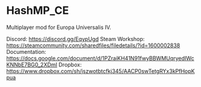 # HashMP_CE
Multiplayer mod for Europa Universalis IV.

Discord: https://discord.gg/EqypUgd
Steam Workshop: https://steamcommunity.com/sharedfiles/filedetails/?id=1600002838
Documentation: https://docs.google.com/document/d/1PZraiKH41N91fwyBBWMUqryedIWcKNNbE7BG0_2XDmI
Dropbox: https://www.dropbox.com/sh/jszwotbtcfkj345/AACP0swTetgRYx3kPfHopKpua
